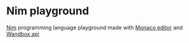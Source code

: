 # Nim playground

[Nim](https://nim-lang.org/) programming language playground made with [Monaco editor](https://github.com/Microsoft/monaco-editor) and [Wandbox api](https://github.com/melpon/wandbox)
